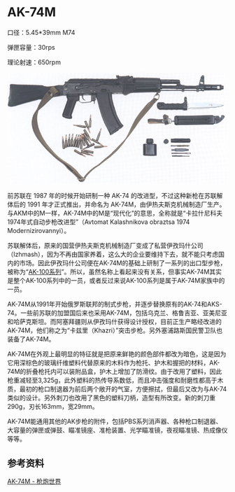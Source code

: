 # AK-74M

口径：5.45*39mm M74

弹匣容量：30rps

理论射速：650rpm

![AK-74M](./img/AK-74M.jpg)

前苏联在 1987 年的时候开始研制一种 AK-74 的改进型，不过这种新枪在苏联解体后的 1991 年才正式推出，并命名为 AK-74M，由伊热夫斯克机械制造厂生产。与AKM中的M一样，AK-74M中的M是“现代化”的意思，全称就是“卡拉什尼科夫1974年式自动步枪改进型”（Avtomat Kalashnikova obraztsa 1974 Modernizirovannyi）。

苏联解体后，原来的国营伊热夫斯克机械制造厂变成了私营伊孜玛什公司（Izhmash），因为不再由国家养着，这么大的企业要维持下去，就不能只考虑国内的市场。因此伊孜玛什公司便在AK-74M的基础上研制了一系列的出口型步枪，被称为“[AK-100系列](http://pewpewpew.work/russain/kalash/ak100/ak100.htm)”。所以，虽然名称上看起来没有关系，但事实AK-74M其实是整个AK-100系列中的一员，或者反过来说AK-100系列是属于AK-74M家族中的一员。

AK-74M从1991年开始俄罗斯联邦的制式步枪，并逐步替换原有的AK-74和AKS-74。一些前苏联的加盟国后来也采用AK-74M，包括乌克兰、格鲁吉亚、亚美尼亚和哈萨克斯坦。而阿塞拜疆则从伊孜玛什获得设计授权，目前正生产略经改进的AK-74M，他们称之为“卡兹里（Khazri）”突击步枪。另外塞浦路斯国民警卫队也装备了AK-74M。

AK-74M在外观上最明显的特征就是把原来鲜艳的颜色部件都改为暗色，这是因为它用深棕色的玻璃纤维塑料代替原来的木料作为枪托、护木和握把的材料，AK-74M的折叠枪托内可以装附品盒，护木上增加了防滑纹。由于改用了塑料，因此枪重减轻至3,325g，此外塑料的热传导系数低，而且冲击强度和耐磨性都高于木质，最初的枪口制退器为前后两个敞开的气室，方便擦拭，但最后又改为与AK-74类似的设计。另外刺刀也改用了黑色的塑料刀柄，造型有所改变。新的刺刀重290g，刃长163mm，宽29mm。

AK-74M能通用其他的AK步枪的附件，包括PBS系列消声器、各种枪口制退器、大容量的弹匣或弹鼓、瞄准镜座、准枪装置、光学瞄准镜，夜视瞄准镜、热成像仪等等。

## 参考资料

[AK-74M - 枪炮世界](http://pewpewpew.work/russain/kalash/ak/ak74m.htm)